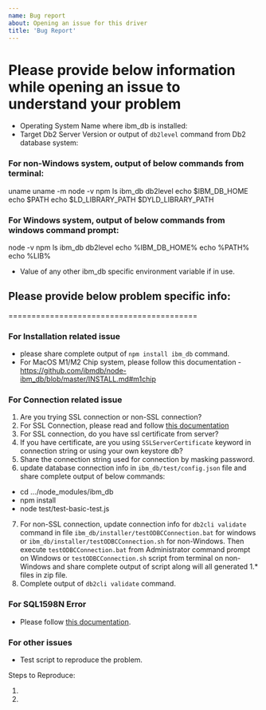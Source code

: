 ```yaml
---
name: Bug report
about: Opening an issue for this driver
title: 'Bug Report'
---
```


<!-- Please search for existing issues to avoid creating duplicates. -->
<!-- For MacOS M1 Chip System, use x64 version of node. -->
<!-- Use Help > Provide below information while opening an issue. -->

# Please provide below information while opening an issue to understand your problem

- Operating System Name where ibm_db is installed:
- Target Db2 Server Version or output of `db2level` command from Db2 database system:

### For non-Windows system, output of below commands from terminal:
  uname
  uname -m
  node -v
  npm ls ibm_db
  db2level
  echo $IBM_DB_HOME
  echo $PATH
  echo $LD_LIBRARY_PATH $DYLD_LIBRARY_PATH
  
### For Windows system, output of below commands from windows command prompt:
  node -v
  npm ls ibm_db
  db2level
  echo %IBM_DB_HOME%
  echo %PATH%
  echo %LIB%
 
- Value of any other ibm_db specific environment variable if in use.

## Please provide below problem specific info:
=========================================

### For Installation related issue
- please share complete output of `npm install ibm_db` command.
- For MacOS M1/M2 Chip system, please follow this documentation - https://github.com/ibmdb/node-ibm_db/blob/master/INSTALL.md#m1chip

### For Connection related issue
  1. Are you trying SSL connection or non-SSL connection?
  2. For SSL Connection, please read and follow [this documentation](https://github.com/ibmdb/node-ibm_db/blob/master/APIDocumentation.md#SSLConnection)
  3. For SSL connection, do you have ssl certificate from server?
  4. If you have certificate, are you using `SSLServerCertificate` keyword in connection string or using your own keystore db?
  5. Share the connection string used for connection by masking password.
  6. update database connection info in `ibm_db/test/config.json` file and share complete output of below commands:
  * cd .../node_modules/ibm_db
  * npm install
  * node test/test-basic-test.js
  7. For non-SSL connection, update connection info for `db2cli validate` command in file `ibm_db/installer/testODBCConnection.bat` for windows or `ibm_db/installer/testODBCConnection.sh` for non-Windows. Then execute `testODBCConnection.bat` from Administrator command prompt on Windows or `testODBCConnection.sh` script from terminal on non-Windows and share complete output of script along will all generated 1.* files in zip file.
  8. Complete output of `db2cli validate` command.


### For SQL1598N Error
- Please follow [this documentation](https://github.com/ibmdb/node-ibm_db#sql1598n).

### For other issues
- Test script to reproduce the problem.

Steps to Reproduce:

1.
2.
